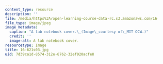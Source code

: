 ```yaml
---
content_type: resource
description: ''
file: /media/https%3A/open-learning-course-data-rc.s3.amazonaws.com/16-621-experimental-projects-i-spring-2003/7d39ca1d8574312e876232ef920acfe8_16-621s03.jpg
file_type: image/jpeg
image_metadata:
  caption: "A lab notebook cover.\_(Image\_courtesy of\_MIT OCW.)"
  credit: ''
  image-alt: A lab notebook cover.
resourcetype: Image
title: 16-621s03.jpg
uid: 7d39ca1d-8574-312e-8762-32ef920acfe8
---
```

